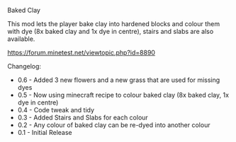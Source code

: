 Baked Clay

This mod lets the player bake clay into hardened blocks and colour them with
dye (8x baked clay and 1x dye in centre), stairs and slabs are also available.

https://forum.minetest.net/viewtopic.php?id=8890

Changelog:

- 0.6 - Added 3 new flowers and a new grass that are used for missing dyes
- 0.5 - Now using minecraft recipe to colour baked clay (8x baked clay, 1x dye in centre)
- 0.4 - Code tweak and tidy
- 0.3 - Added Stairs and Slabs for each colour
- 0.2 - Any colour of baked clay can be re-dyed into another colour
- 0.1 - Initial Release
